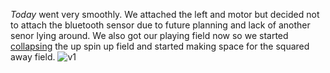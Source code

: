 ﻿_Today_ went very smoothly. We attached the left and motor but decided not to attach the bluetooth sensor due to future planning and lack of another senor lying around.  We also got our playing field now so we started [collapsing](https://cdn.discordapp.com/attachments/809615958389555210/1160306218267594813/IMG_6693.JPG?ex=65342e5f&is=6521b95f&hm=1bb0fb69decf243fcae56e89be5f1471ead1fa477b90e2626a5c6f1b9f9ebb37&) the up spin up field and started making space for the squared away field. ![v1](https://cdn.discordapp.com/attachments/809615958389555210/1160306185199681577/IMG_6692.JPG?ex=65342e57&is=6521b957&hm=872eb889ec594580c009970f98b9d50b10a08951cbd6e65640437a498d2dd10c&)
